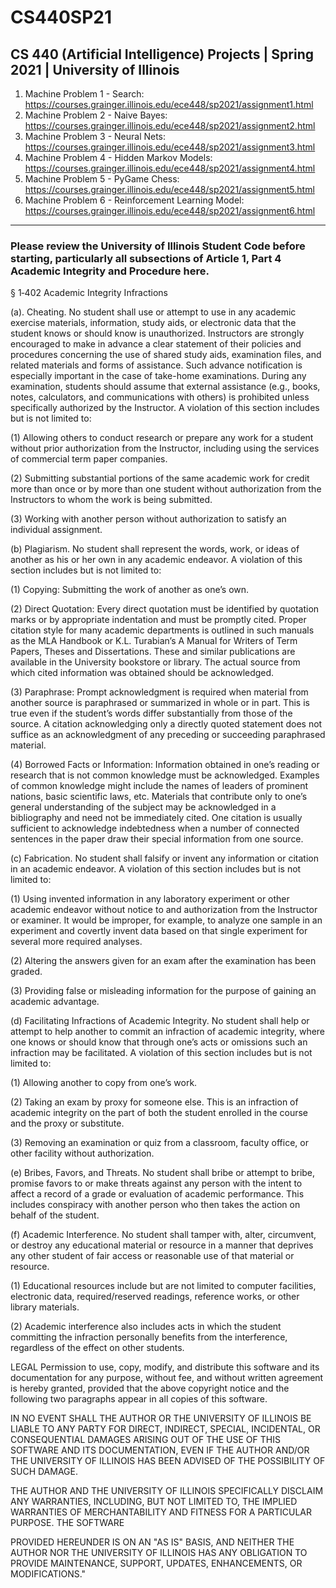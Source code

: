 # CS440SP21
## CS 440 (Artificial Intelligence) Projects | Spring 2021 | University of Illinois

1. Machine Problem 1 - Search: https://courses.grainger.illinois.edu/ece448/sp2021/assignment1.html
2. Machine Problem 2 - Naive Bayes: https://courses.grainger.illinois.edu/ece448/sp2021/assignment2.html
3. Machine Problem 3 - Neural Nets: https://courses.grainger.illinois.edu/ece448/sp2021/assignment3.html
4. Machine Problem 4 - Hidden Markov Models: https://courses.grainger.illinois.edu/ece448/sp2021/assignment4.html
5. Machine Problem 5 - PyGame Chess: https://courses.grainger.illinois.edu/ece448/sp2021/assignment5.html
6. Machine Problem 6 - Reinforcement Learning Model: https://courses.grainger.illinois.edu/ece448/sp2021/assignment6.html

---------------------------------------------------------------------------------------------------------------------------------------------------------------------------------

### Please review the University of Illinois Student Code before starting, particularly all subsections of Article 1, Part 4 Academic Integrity and Procedure here.

§ 1‑402 Academic Integrity Infractions

(a). Cheating. No student shall use or attempt to use in any academic exercise materials, information, study aids, or electronic data that the student knows or should know is unauthorized. Instructors are strongly encouraged to make in advance a clear statement of their policies and procedures concerning the use of shared study aids, examination files, and related materials and forms of assistance. Such advance notification is especially important in the case of take-home examinations. During any examination, students should assume that external assistance (e.g., books, notes, calculators, and communications with others) is prohibited unless specifically authorized by the Instructor. A violation of this section includes but is not limited to:

(1) Allowing others to conduct research or prepare any work for a student without prior authorization from the Instructor, including using the services of commercial term paper companies.

(2) Submitting substantial portions of the same academic work for credit more than once or by more than one student without authorization from the Instructors to whom the work is being submitted.

(3) Working with another person without authorization to satisfy an individual assignment.

(b) Plagiarism. No student shall represent the words, work, or ideas of another as his or her own in any academic endeavor. A violation of this section includes but is not limited to:

(1) Copying: Submitting the work of another as one’s own.

(2) Direct Quotation: Every direct quotation must be identified by quotation marks or by appropriate indentation and must be promptly cited. Proper citation style for many academic departments is outlined in such manuals as the MLA Handbook or K.L. Turabian’s A Manual for Writers of Term Papers, Theses and Dissertations. These and similar publications are available in the University bookstore or library. The actual source from which cited information was obtained should be acknowledged.

(3) Paraphrase: Prompt acknowledgment is required when material from another source is paraphrased or summarized in whole or in part. This is true even if the student’s words differ substantially from those of the source. A citation acknowledging only a directly quoted statement does not suffice as an acknowledgment of any preceding or succeeding paraphrased material.

(4) Borrowed Facts or Information: Information obtained in one’s reading or research that is not common knowledge must be acknowledged. Examples of common knowledge might include the names of leaders of prominent nations, basic scientific laws, etc. Materials that contribute only to one’s general understanding of the subject may be acknowledged in a bibliography and need not be immediately cited. One citation is usually sufficient to acknowledge indebtedness when a number of connected sentences in the paper draw their special information from one source.

(c) Fabrication. No student shall falsify or invent any information or citation in an academic endeavor. A violation of this section includes but is not limited to:

(1) Using invented information in any laboratory experiment or other academic endeavor without notice to and authorization from the Instructor or examiner. It would be improper, for example, to analyze one sample in an experiment and covertly invent data based on that single experiment for several more required analyses.

(2) Altering the answers given for an exam after the examination has been graded.

(3) Providing false or misleading information for the purpose of gaining an academic advantage.

(d) Facilitating Infractions of Academic Integrity. No student shall help or attempt to help another to commit an infraction of academic integrity, where one knows or should know that through one’s acts or omissions such an infraction may be facilitated. A violation of this section includes but is not limited to:

(1) Allowing another to copy from one’s work.

(2) Taking an exam by proxy for someone else. This is an infraction of academic integrity on the part of both the student enrolled in the course and the proxy or substitute.

(3) Removing an examination or quiz from a classroom, faculty office, or other facility without authorization.

(e) Bribes, Favors, and Threats. No student shall bribe or attempt to bribe, promise favors to or make threats against any person with the intent to affect a record of a grade or evaluation of academic performance. This includes conspiracy with another person who then takes the action on behalf of the student.

(f) Academic Interference. No student shall tamper with, alter, circumvent, or destroy any educational material or resource in a manner that deprives any other student of fair access or reasonable use of that material or resource.

(1) Educational resources include but are not limited to computer facilities, electronic data, required/reserved readings, reference works, or other library materials.

(2) Academic interference also includes acts in which the student committing the infraction personally benefits from the interference, regardless of the effect on other students.

LEGAL
Permission to use, copy, modify, and distribute this software and its documentation for any purpose, without fee, and without written agreement is hereby granted, provided that the above copyright notice and the following two paragraphs appear in all copies of this software.

IN NO EVENT SHALL THE AUTHOR OR THE UNIVERSITY OF ILLINOIS BE LIABLE TO ANY PARTY FOR DIRECT, INDIRECT, SPECIAL, INCIDENTAL, OR CONSEQUENTIAL DAMAGES ARISING OUT OF THE USE OF THIS SOFTWARE AND ITS DOCUMENTATION, EVEN IF THE AUTHOR AND/OR THE UNIVERSITY OF ILLINOIS HAS BEEN ADVISED OF THE POSSIBILITY OF SUCH DAMAGE.

THE AUTHOR AND THE UNIVERSITY OF ILLINOIS SPECIFICALLY DISCLAIM ANY WARRANTIES, INCLUDING, BUT NOT LIMITED TO, THE IMPLIED WARRANTIES OF MERCHANTABILITY AND FITNESS FOR A PARTICULAR PURPOSE. THE SOFTWARE

PROVIDED HEREUNDER IS ON AN "AS IS" BASIS, AND NEITHER THE AUTHOR NOR THE UNIVERSITY OF ILLINOIS HAS ANY OBLIGATION TO PROVIDE MAINTENANCE, SUPPORT, UPDATES, ENHANCEMENTS, OR MODIFICATIONS."
